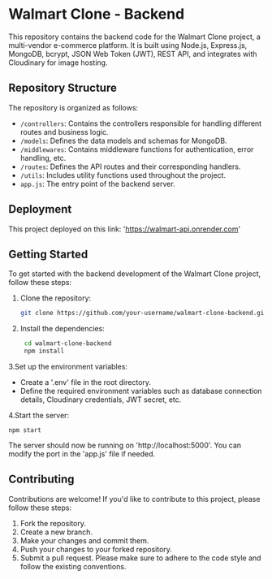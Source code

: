 # Walmart Clone - Backend

This repository contains the backend code for the Walmart Clone project, a multi-vendor e-commerce platform. It is built using Node.js, Express.js, MongoDB, bcrypt, JSON Web Token (JWT), REST API, and integrates with Cloudinary for image hosting.

## Repository Structure

The repository is organized as follows:

- `/controllers`: Contains the controllers responsible for handling different routes and business logic.
- `/models`: Defines the data models and schemas for MongoDB.
- `/middlewares`: Contains middleware functions for authentication, error handling, etc.
- `/routes`: Defines the API routes and their corresponding handlers.
- `/utils`: Includes utility functions used throughout the project.
- `app.js`: The entry point of the backend server.
<!-- - `/config`: Contains configuration files for environment variables, database connection, etc. -->

## Deployment
This project deployed on this link: 'https://walmart-api.onrender.com'

## Getting Started

To get started with the backend development of the Walmart Clone project, follow these steps:

1. Clone the repository:

   ```bash
   git clone https://github.com/your-username/walmart-clone-backend.git

2. Install the dependencies:
   
   ```bash
    cd walmart-clone-backend
    npm install

3.Set up the environment variables:

  * Create a '.env' file in the root directory.
  * Define the required environment variables such as database connection details, Cloudinary credentials, JWT secret, etc.

4.Start the server:

    npm start
    
   The server should now be running on 'http://localhost:5000'. You can modify the port in the 'app.js' file if needed.
   
<!--## API Documentation
For detailed information about the API routes and their usage, please refer to the API documentation. You can find the documentation in the API Documentation file. -->

## Contributing
Contributions are welcome! If you'd like to contribute to this project, please follow these steps:

 1. Fork the repository.
 2. Create a new branch.
 3. Make your changes and commit them.
 4. Push your changes to your forked repository.
 5. Submit a pull request.
Please make sure to adhere to the code style and follow the existing conventions.
